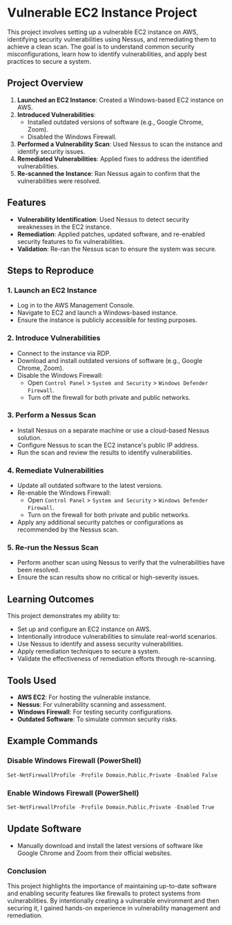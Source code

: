 # Vulnerable EC2 Instance Project

This project involves setting up a vulnerable EC2 instance on AWS, identifying security vulnerabilities using Nessus, and remediating them to achieve a clean scan. The goal is to understand common security misconfigurations, learn how to identify vulnerabilities, and apply best practices to secure a system.

## Project Overview

1. **Launched an EC2 Instance**: Created a Windows-based EC2 instance on AWS.
2. **Introduced Vulnerabilities**:
   - Installed outdated versions of software (e.g., Google Chrome, Zoom).
   - Disabled the Windows Firewall.
3. **Performed a Vulnerability Scan**: Used Nessus to scan the instance and identify security issues.
4. **Remediated Vulnerabilities**: Applied fixes to address the identified vulnerabilities.
5. **Re-scanned the Instance**: Ran Nessus again to confirm that the vulnerabilities were resolved.

## Features

- **Vulnerability Identification**: Used Nessus to detect security weaknesses in the EC2 instance.
- **Remediation**: Applied patches, updated software, and re-enabled security features to fix vulnerabilities.
- **Validation**: Re-ran the Nessus scan to ensure the system was secure.

## Steps to Reproduce

### 1. Launch an EC2 Instance
- Log in to the AWS Management Console.
- Navigate to EC2 and launch a Windows-based instance.
- Ensure the instance is publicly accessible for testing purposes.

### 2. Introduce Vulnerabilities
- Connect to the instance via RDP.
- Download and install outdated versions of software (e.g., Google Chrome, Zoom).
- Disable the Windows Firewall:
  - Open `Control Panel` > `System and Security` > `Windows Defender Firewall`.
  - Turn off the firewall for both private and public networks.

### 3. Perform a Nessus Scan
- Install Nessus on a separate machine or use a cloud-based Nessus solution.
- Configure Nessus to scan the EC2 instance's public IP address.
- Run the scan and review the results to identify vulnerabilities.

### 4. Remediate Vulnerabilities
- Update all outdated software to the latest versions.
- Re-enable the Windows Firewall:
  - Open `Control Panel` > `System and Security` > `Windows Defender Firewall`.
  - Turn on the firewall for both private and public networks.
- Apply any additional security patches or configurations as recommended by the Nessus scan.

### 5. Re-run the Nessus Scan
- Perform another scan using Nessus to verify that the vulnerabilities have been resolved.
- Ensure the scan results show no critical or high-severity issues.

## Learning Outcomes

This project demonstrates my ability to:
- Set up and configure an EC2 instance on AWS.
- Intentionally introduce vulnerabilities to simulate real-world scenarios.
- Use Nessus to identify and assess security vulnerabilities.
- Apply remediation techniques to secure a system.
- Validate the effectiveness of remediation efforts through re-scanning.

## Tools Used

- **AWS EC2**: For hosting the vulnerable instance.
- **Nessus**: For vulnerability scanning and assessment.
- **Windows Firewall**: For testing security configurations.
- **Outdated Software**: To simulate common security risks.

## Example Commands

### Disable Windows Firewall (PowerShell)
```powershell
Set-NetFirewallProfile -Profile Domain,Public,Private -Enabled False
```

### Enable Windows Firewall (PowerShell)

```powershell
Set-NetFirewallProfile -Profile Domain,Public,Private -Enabled True
```
## Update Software
- Manually download and install the latest versions of software like Google Chrome and Zoom from their official websites.

### Conclusion

This project highlights the importance of maintaining up-to-date software and enabling security features like firewalls to protect systems from vulnerabilities. By intentionally creating a vulnerable environment and then securing it, I gained hands-on experience in vulnerability management and remediation.


